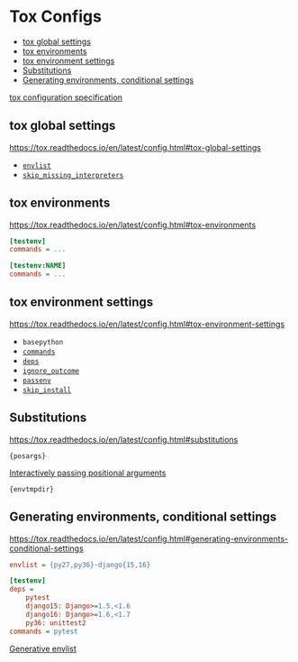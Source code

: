 <!-- omit in toc -->
# Tox Configs

- [tox global settings](#tox-global-settings)
- [tox environments](#tox-environments)
- [tox environment settings](#tox-environment-settings)
- [Substitutions](#substitutions)
- [Generating environments, conditional settings](#generating-environments-conditional-settings)

[tox configuration specification](https://tox.readthedocs.io/en/latest/config.html)

## tox global settings

<https://tox.readthedocs.io/en/latest/config.html#tox-global-settings>

- [`envlist`](https://tox.readthedocs.io/en/latest/config.html#conf-envlist)
- [`skip_missing_interpreters`](https://tox.readthedocs.io/en/latest/config.html#conf-skip_missing_interpreters)

## tox environments

<https://tox.readthedocs.io/en/latest/config.html#tox-environments>

```ini
[testenv]
commands = ...

[testenv:NAME]
commands = ...
```

## tox environment settings

<https://tox.readthedocs.io/en/latest/config.html#tox-environment-settings>

- `basepython`
- [`commands`](https://tox.readthedocs.io/en/latest/config.html#conf-commands)
- [`deps`](https://tox.readthedocs.io/en/latest/config.html#conf-deps)
- [`ignore_outcome`](https://tox.readthedocs.io/en/latest/config.html#conf-ignore_outcome)
- [`passenv`](https://tox.readthedocs.io/en/latest/config.html#conf-passenv)
- [`skip_install`](https://tox.readthedocs.io/en/latest/config.html#conf-skip_install)

## Substitutions

<https://tox.readthedocs.io/en/latest/config.html#substitutions>

`{posargs}`

[Interactively passing positional arguments](https://tox.readthedocs.io/en/latest/example/general.html#interactively-passing-positional-arguments)

`{envtmpdir}`

## Generating environments, conditional settings

<https://tox.readthedocs.io/en/latest/config.html#generating-environments-conditional-settings>

```ini
envlist = {py27,py36}-django{15,16}

[testenv]
deps =
    pytest
    django15: Django>=1.5,<1.6
    django16: Django>=1.6,<1.7
    py36: unittest2
commands = pytest
```

[Generative envlist](https://tox.readthedocs.io/en/latest/config.html#generative-envlist)
